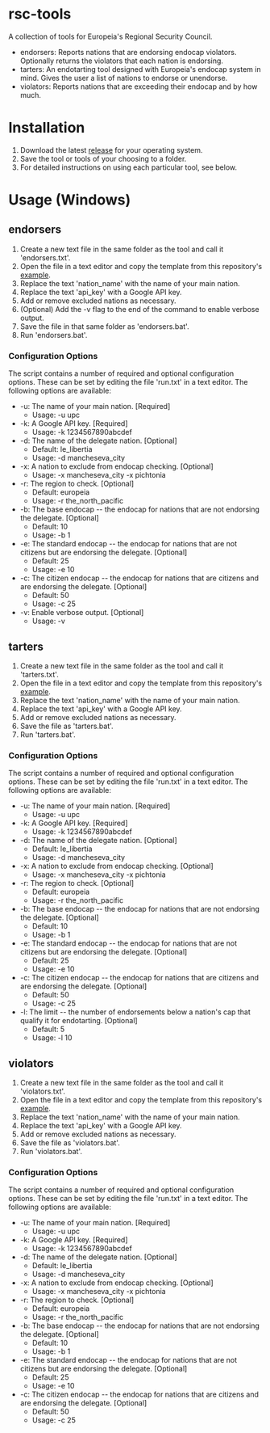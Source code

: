 # rsc-tools

A collection of tools for Europeia's Regional Security Council.

- endorsers: Reports nations that are endorsing endocap violators. Optionally returns the violators that each nation is endorsing.
- tarters: An endotarting tool designed with Europeia's endocap system in mind. Gives the user a list of nations to endorse or unendorse.
- violators: Reports nations that are exceeding their endocap and by how much.

# Installation

1. Download the latest [release](https://github.com/nsupc/rsc-tools/releases) for your operating system.
2. Save the tool or tools of your choosing to a folder.
3. For detailed instructions on using each particular tool, see below.

# Usage (Windows)

## endorsers

1. Create a new text file in the same folder as the tool and call it 'endorsers.txt'.
2. Open the file in a text editor and copy the template from this repository's [example](https://github.com/nsupc/rsc-tools/blob/main/scripts/endorsers.txt).
3. Replace the text 'nation_name' with the name of your main nation.
4. Replace the text 'api_key' with a Google API key.
5. Add or remove excluded nations as necessary.
6. (Optional) Add the -v flag to the end of the command to enable verbose output.
7. Save the file in that same folder as 'endorsers.bat'.
8. Run 'endorsers.bat'.

### Configuration Options

The script contains a number of required and optional configuration options. These can be set by editing the file 'run.txt' in a text editor. The following options are available:

- -u: The name of your main nation. [Required]
  - Usage: -u upc
- -k: A Google API key. [Required]
  - Usage: -k 1234567890abcdef
- -d: The name of the delegate nation. [Optional]
  - Default: le_libertia
  - Usage: -d mancheseva_city
- -x: A nation to exclude from endocap checking. [Optional]
  - Usage: -x mancheseva_city -x pichtonia
- -r: The region to check. [Optional]
  - Default: europeia
  - Usage: -r the_north_pacific
- -b: The base endocap -- the endocap for nations that are not endorsing the delegate. [Optional]
  - Default: 10
  - Usage: -b 1
- -e: The standard endocap -- the endocap for nations that are not citizens but are endorsing the delegate. [Optional]
  - Default: 25
  - Usage: -e 10
- -c: The citizen endocap -- the endocap for nations that are citizens and are endorsing the delegate. [Optional]
  - Default: 50
  - Usage: -c 25
- -v: Enable verbose output. [Optional]
  - Usage: -v

## tarters

1. Create a new text file in the same folder as the tool and call it 'tarters.txt'.
2. Open the file in a text editor and copy the template from this repository's [example](https://github.com/nsupc/rsc-tools/blob/main/scripts/tarters.txt).
3. Replace the text 'nation_name' with the name of your main nation.
4. Replace the text 'api_key' with a Google API key.
5. Add or remove excluded nations as necessary.
6. Save the file as 'tarters.bat'.
7. Run 'tarters.bat'.

### Configuration Options

The script contains a number of required and optional configuration options. These can be set by editing the file 'run.txt' in a text editor. The following options are available:

- -u: The name of your main nation. [Required]
  - Usage: -u upc
- -k: A Google API key. [Required]
  - Usage: -k 1234567890abcdef
- -d: The name of the delegate nation. [Optional]
  - Default: le_libertia
  - Usage: -d mancheseva_city
- -x: A nation to exclude from endocap checking. [Optional]
  - Usage: -x mancheseva_city -x pichtonia
- -r: The region to check. [Optional]
  - Default: europeia
  - Usage: -r the_north_pacific
- -b: The base endocap -- the endocap for nations that are not endorsing the delegate. [Optional]
  - Default: 10
  - Usage: -b 1
- -e: The standard endocap -- the endocap for nations that are not citizens but are endorsing the delegate. [Optional]
  - Default: 25
  - Usage: -e 10
- -c: The citizen endocap -- the endocap for nations that are citizens and are endorsing the delegate. [Optional]
  - Default: 50
  - Usage: -c 25
- -l: The limit -- the number of endorsements below a nation's cap that qualify it for endotarting. [Optional]
  - Default: 5
  - Usage: -l 10

## violators

1. Create a new text file in the same folder as the tool and call it 'violators.txt'.
2. Open the file in a text editor and copy the template from this repository's [example](https://github.com/nsupc/rsc-tools/blob/main/scripts/violators.txt).
3. Replace the text 'nation_name' with the name of your main nation.
4. Replace the text 'api_key' with a Google API key.
5. Add or remove excluded nations as necessary.
6. Save the file as 'violators.bat'.
7. Run 'violators.bat'.

### Configuration Options

The script contains a number of required and optional configuration options. These can be set by editing the file 'run.txt' in a text editor. The following options are available:

- -u: The name of your main nation. [Required]
  - Usage: -u upc
- -k: A Google API key. [Required]
  - Usage: -k 1234567890abcdef
- -d: The name of the delegate nation. [Optional]
  - Default: le_libertia
  - Usage: -d mancheseva_city
- -x: A nation to exclude from endocap checking. [Optional]
  - Usage: -x mancheseva_city -x pichtonia
- -r: The region to check. [Optional]
  - Default: europeia
  - Usage: -r the_north_pacific
- -b: The base endocap -- the endocap for nations that are not endorsing the delegate. [Optional]
  - Default: 10
  - Usage: -b 1
- -e: The standard endocap -- the endocap for nations that are not citizens but are endorsing the delegate. [Optional]
  - Default: 25
  - Usage: -e 10
- -c: The citizen endocap -- the endocap for nations that are citizens and are endorsing the delegate. [Optional]
  - Default: 50
  - Usage: -c 25
